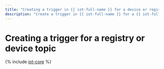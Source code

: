```yaml
---
title: "Creating a trigger in {{ iot-full-name }} for a device or registry topic"
description: "Create a trigger in {{ iot-full-name }} for a {{ iot-full-name }} device topic or service registry, and process message copies using the {{ sf-name }} function. The trigger must be in the same cloud with the registry or device it reads messages from."
---
```


# Creating a trigger for a registry or device topic

{% include [iot-core](../../_includes/functions/iot-core-trigger-create.md) %}
